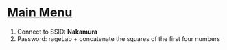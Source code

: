 # [Main Menu](index.html)


1. Connect to SSID: __Nakamura__
2. Password: rageLab + concatenate the squares of the first four numbers